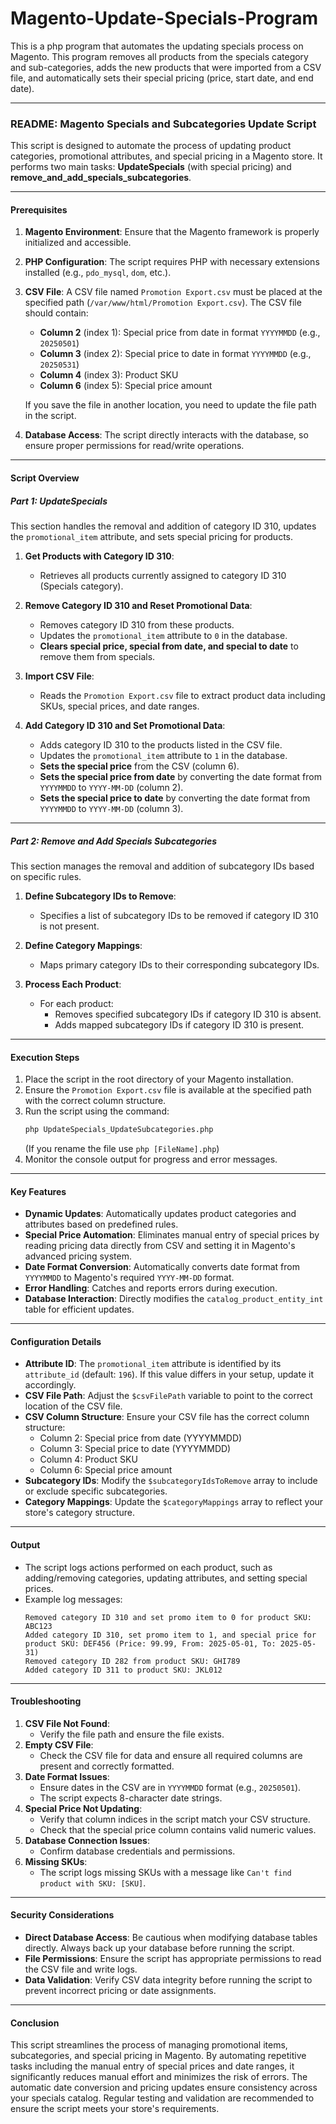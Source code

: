 # Magento-Update-Specials-Program
This is a php program that automates the updating specials process on Magento. This program removes all products from the specials category and sub-categories, adds the new products that were imported from a CSV file, and automatically sets their special pricing (price, start date, and end date).

---

### README: Magento Specials and Subcategories Update Script

This script is designed to automate the process of updating product categories, promotional attributes, and special pricing in a Magento store. It performs two main tasks: **UpdateSpecials** (with special pricing) and **remove_and_add_specials_subcategories**.

---

#### **Prerequisites**
1. **Magento Environment**: Ensure that the Magento framework is properly initialized and accessible.
2. **PHP Configuration**: The script requires PHP with necessary extensions installed (e.g., `pdo_mysql`, `dom`, etc.).
3. **CSV File**: A CSV file named `Promotion Export.csv` must be placed at the specified path (`/var/www/html/Promotion Export.csv`). The CSV file should contain:
   - **Column 2** (index 1): Special price from date in format `YYYYMMDD` (e.g., `20250501`)
   - **Column 3** (index 2): Special price to date in format `YYYYMMDD` (e.g., `20250531`)
   - **Column 4** (index 3): Product SKU
   - **Column 6** (index 5): Special price amount
   
   If you save the file in another location, you need to update the file path in the script.
4. **Database Access**: The script directly interacts with the database, so ensure proper permissions for read/write operations.

---

#### **Script Overview**

##### **Part 1: UpdateSpecials**
This section handles the removal and addition of category ID 310, updates the `promotional_item` attribute, and sets special pricing for products.

1. **Get Products with Category ID 310**:
   - Retrieves all products currently assigned to category ID 310 (Specials category).
   
2. **Remove Category ID 310 and Reset Promotional Data**:
   - Removes category ID 310 from these products.
   - Updates the `promotional_item` attribute to `0` in the database.
   - **Clears special price, special from date, and special to date** to remove them from specials.

3. **Import CSV File**:
   - Reads the `Promotion Export.csv` file to extract product data including SKUs, special prices, and date ranges.

4. **Add Category ID 310 and Set Promotional Data**:
   - Adds category ID 310 to the products listed in the CSV file.
   - Updates the `promotional_item` attribute to `1` in the database.
   - **Sets the special price** from the CSV (column 6).
   - **Sets the special price from date** by converting the date format from `YYYYMMDD` to `YYYY-MM-DD` (column 2).
   - **Sets the special price to date** by converting the date format from `YYYYMMDD` to `YYYY-MM-DD` (column 3).

---

##### **Part 2: Remove and Add Specials Subcategories**
This section manages the removal and addition of subcategory IDs based on specific rules.

1. **Define Subcategory IDs to Remove**:
   - Specifies a list of subcategory IDs to be removed if category ID 310 is not present.

2. **Define Category Mappings**:
   - Maps primary category IDs to their corresponding subcategory IDs.

3. **Process Each Product**:
   - For each product:
     - Removes specified subcategory IDs if category ID 310 is absent.
     - Adds mapped subcategory IDs if category ID 310 is present.

---

#### **Execution Steps**
1. Place the script in the root directory of your Magento installation.
2. Ensure the `Promotion Export.csv` file is available at the specified path with the correct column structure.
3. Run the script using the command:
   ```bash
   php UpdateSpecials_UpdateSubcategories.php
   ```
   (If you rename the file use `php [FileName].php`)
4. Monitor the console output for progress and error messages.

---

#### **Key Features**
- **Dynamic Updates**: Automatically updates product categories and attributes based on predefined rules.
- **Special Price Automation**: Eliminates manual entry of special prices by reading pricing data directly from CSV and setting it in Magento's advanced pricing system.
- **Date Format Conversion**: Automatically converts date format from `YYYYMMDD` to Magento's required `YYYY-MM-DD` format.
- **Error Handling**: Catches and reports errors during execution.
- **Database Interaction**: Directly modifies the `catalog_product_entity_int` table for efficient updates.

---

#### **Configuration Details**
- **Attribute ID**: The `promotional_item` attribute is identified by its `attribute_id` (default: `196`). If this value differs in your setup, update it accordingly.
- **CSV File Path**: Adjust the `$csvFilePath` variable to point to the correct location of the CSV file.
- **CSV Column Structure**: Ensure your CSV file has the correct column structure:
  - Column 2: Special price from date (YYYYMMDD)
  - Column 3: Special price to date (YYYYMMDD)
  - Column 4: Product SKU
  - Column 6: Special price amount
- **Subcategory IDs**: Modify the `$subcategoryIdsToRemove` array to include or exclude specific subcategories.
- **Category Mappings**: Update the `$categoryMappings` array to reflect your store's category structure.

---

#### **Output**
- The script logs actions performed on each product, such as adding/removing categories, updating attributes, and setting special prices.
- Example log messages:
  ```
  Removed category ID 310 and set promo item to 0 for product SKU: ABC123
  Added category ID 310, set promo item to 1, and special price for product SKU: DEF456 (Price: 99.99, From: 2025-05-01, To: 2025-05-31)
  Removed category ID 282 from product SKU: GHI789
  Added category ID 311 to product SKU: JKL012
  ```

---

#### **Troubleshooting**
1. **CSV File Not Found**:
   - Verify the file path and ensure the file exists.
2. **Empty CSV File**:
   - Check the CSV file for data and ensure all required columns are present and correctly formatted.
3. **Date Format Issues**:
   - Ensure dates in the CSV are in `YYYYMMDD` format (e.g., `20250501`).
   - The script expects 8-character date strings.
4. **Special Price Not Updating**:
   - Verify that column indices in the script match your CSV structure.
   - Check that the special price column contains valid numeric values.
5. **Database Connection Issues**:
   - Confirm database credentials and permissions.
6. **Missing SKUs**:
   - The script logs missing SKUs with a message like `Can't find product with SKU: [SKU]`.

---

#### **Security Considerations**
- **Direct Database Access**: Be cautious when modifying database tables directly. Always back up your database before running the script.
- **File Permissions**: Ensure the script has appropriate permissions to read the CSV file and write logs.
- **Data Validation**: Verify CSV data integrity before running the script to prevent incorrect pricing or date assignments.

---

#### **Conclusion**
This script streamlines the process of managing promotional items, subcategories, and special pricing in Magento. By automating repetitive tasks including the manual entry of special prices and date ranges, it significantly reduces manual effort and minimizes the risk of errors. The automatic date conversion and pricing updates ensure consistency across your specials catalog. Regular testing and validation are recommended to ensure the script meets your store's requirements.
